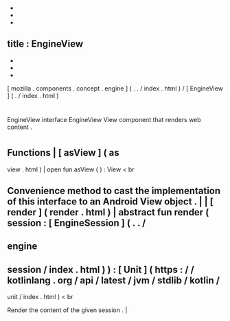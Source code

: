 -
-
-
title
:
EngineView
-
-
-
-
[
mozilla
.
components
.
concept
.
engine
]
(
.
.
/
index
.
html
)
/
[
EngineView
]
(
.
/
index
.
html
)
#
EngineView
interface
EngineView
View
component
that
renders
web
content
.
#
#
#
Functions
|
[
asView
]
(
as
-
view
.
html
)
|
open
fun
asView
(
)
:
View
<
br
>
Convenience
method
to
cast
the
implementation
of
this
interface
to
an
Android
View
object
.
|
|
[
render
]
(
render
.
html
)
|
abstract
fun
render
(
session
:
[
EngineSession
]
(
.
.
/
-
engine
-
session
/
index
.
html
)
)
:
[
Unit
]
(
https
:
/
/
kotlinlang
.
org
/
api
/
latest
/
jvm
/
stdlib
/
kotlin
/
-
unit
/
index
.
html
)
<
br
>
Render
the
content
of
the
given
session
.
|
